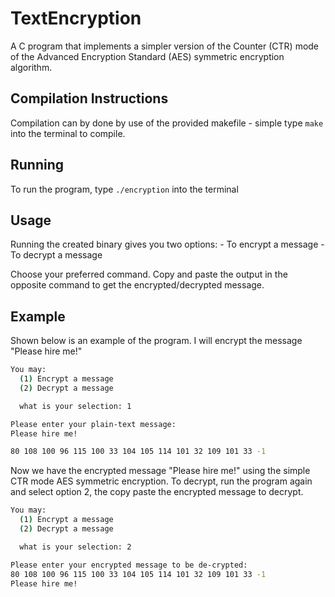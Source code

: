 # TextEncryption

A C program that implements a simpler version of the Counter (CTR) mode of the Advanced Encryption Standard (AES) 
symmetric encryption algorithm. 


## Compilation Instructions

Compilation can by done by use of the provided makefile - simple type ```make``` into the terminal to compile.

## Running

To run the program, type ```./encryption``` into the terminal

## Usage

Running the created binary gives you two options:
	- To encrypt a message
	- To decrypt a message

Choose your preferred command. Copy and paste the output in the opposite command to get the encrypted/decrypted message.

## Example

Shown below is an example of the program. I will encrypt the message "Please hire me!"

```bash
You may:
  (1) Encrypt a message
  (2) Decrypt a message

  what is your selection: 1

Please enter your plain-text message: 
Please hire me!

80 108 100 96 115 100 33 104 105 114 101 32 109 101 33 -1
```

Now we have the encrypted message "Please hire me!" using the simple CTR mode AES symmetric encryption. To decrypt, run the program again and select option 2, the copy paste the encrypted message to decrypt.

```bash
You may:
  (1) Encrypt a message
  (2) Decrypt a message

  what is your selection: 2

Please enter your encrypted message to be de-crypted:
80 108 100 96 115 100 33 104 105 114 101 32 109 101 33 -1
Please hire me!
```




